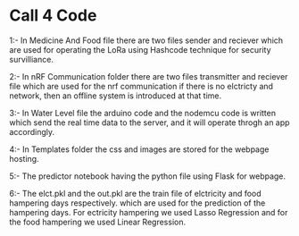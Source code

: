 # Call 4 Code

1:- In Medicine And Food file there are two files sender and reciever which are used for operating the LoRa using Hashcode technique for security survilliance.

2:- In nRF Communication folder there are two files transmitter and reciever file which are used for the nrf communication if there is no elctricty and network, then an offline system is introduced at that time.

3:- In Water Level file the arduino code and the nodemcu code is written which send the real time data to the server, and it will operate throgh an app accordingly.

4:- In Templates folder the css and images are stored for the webpage hosting.

5:- The predictor notebook having the python file using Flask for webpage.

6:- The elct.pkl and the out.pkl are the train file of elctricity and food hampering days respectively. which are used for the prediction of the hampering days. For ectricity hampering we used Lasso Regression and for the food hampering we used Linear Regression.
